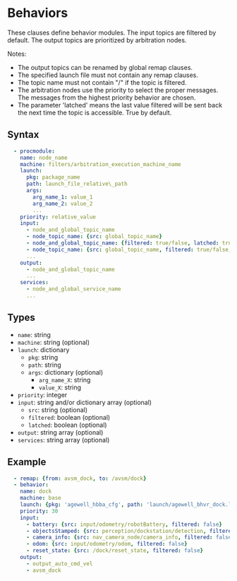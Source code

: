 # Behaviors
These clauses define behavior modules. The input topics are filtered by default. The output topics are prioritized by arbitration nodes.

Notes:
- The output topics can be renamed by global remap clauses.
- The specified launch file must not contain any remap clauses.
- The topic name must not contain "/" if the topic is filtered.
- The arbitration nodes use the priority to select the proper messages. The messages from the highest priority behavior are chosen.
- The parameter 'latched' means the last value filtered will be sent back the next time the topic is accessible. True by default.
## Syntax
```yaml
  - procmodule:
    name: node_name
    machine: filters/arbitration_execution_machine_name
    launch:
      pkg: package_name
      path: launch_file_relative\_path
      args:
        arg_name_1: value_1
        arg_name_2: value_2
        ...
    priority: relative_value
    input:
      - node_and_global_topic_name
      - node_topic_name: {src: global_topic_name}
      - node_and_global_topic_name: {filtered: true/false, latched: true/false }
      - node_topic_name: {src: global_topic_name, filtered: true/false, latched: true/false }
      ...
    output:
      - node_and_global_topic_name
      ...
    services:
      - node_and_global_service_name
      ...
```

## Types
- `name`: string
- `machine`: string (optional)
- `launch`: dictionary
  - `pkg`: string
  - `path`: string
  - `args`: dictionary (optional)
    - `arg_name_X`: string
    - `value_X`: string
- `priority`: integer
- `input`: string and/or dictionary array (optional)
  - `src`: string (optional)
  - `filtered`: boolean (optional)
  - `latched`: boolean (optional)
- `output`: string array (optional)
- `services`: string array (optional)

## Example
```yaml
  - remap: {from: avsm_dock, to: /avsm/dock}
  - behavior:
    name: dock
    machine: base
    launch: {pkg: 'agewell_hbba_cfg', path: 'launch/agewell_bhvr_dock.launch'}
    priority: 30
    input:
      - battery: {src: input/odometry/robotBattery, filtered: false}
      - objectsStamped: {src: perception/dockstation/detection, filtered: false}
      - camera_info: {src: nav_camera_node/camera_info, filtered: false}
      - odom: {src: input/odometry/odom, filtered: false}
      - reset_state: {src: /dock/reset_state, filtered: false}
    output:
      - output_auto_cmd_vel
      - avsm_dock
```
